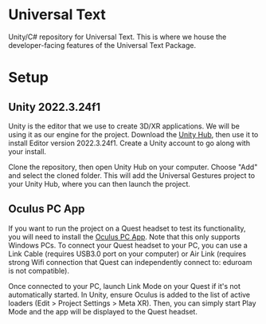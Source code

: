 # Universal Text

Unity/C# repository for Universal Text. This is where we house the developer-facing features of the Universal Text Package. 

# Setup

## Unity 2022.3.24f1
Unity is the editor that we use to create 3D/XR applications. We will be using it as our engine for the project. Download the [Unity Hub](https://unity.com/download), then use it to install Editor version 2022.3.24f1. Create a Unity account to go along with your install.

Clone the repository, then open Unity Hub on your computer. Choose "Add" and select the cloned folder. This will add the Universal Gestures project to your Unity Hub, where you can then launch the project.

## Oculus PC App
If you want to run the project on a Quest headset to test its functionality, you will need to install the [Oculus PC App](https://www.meta.com/help/quest/articles/headsets-and-accessories/oculus-rift-s/install-app-for-link/). Note that this only supports Windows PCs. To connect your Quest headset to your PC, you can use a Link Cable (requires USB3.0 port on your computer) or Air Link (requires strong Wifi connection that Quest can independently connect to: eduroam is not compatible).

Once connected to your PC, launch Link Mode on your Quest if it's not automatically started. In Unity, ensure Oculus is added to the list of active loaders (Edit > Project Settings > Meta XR). Then, you can simply start Play Mode and the app will be displayed to the Quest headset.
